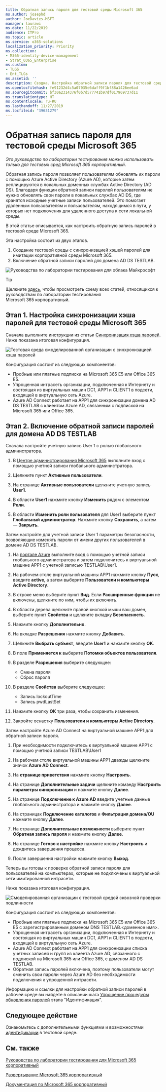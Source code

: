 ```yaml
---
title: Обратная запись пароля для тестовой среды Microsoft 365
ms.author: josephd
author: JoeDavies-MSFT
manager: laurawi
ms.date: 11/22/2019
audience: ITPro
ms.topic: article
ms.service: o365-solutions
localization_priority: Priority
ms.collection:
- M365-identity-device-management
- Strat_O365_Enterprise
ms.custom:
- TLGS
- Ent_TLGs
ms.assetid: ''
description: Сводка. Настройка обратной записи пароля для тестовой среды Microsoft 365
ms.openlocfilehash: fe91232d4c5a07035e6daff9f1bf88a1426ee6ad
ms.sourcegitcommit: bf30a2314376f0b7d577741b97df017969737d11
ms.translationtype: HT
ms.contentlocale: ru-RU
ms.lasthandoff: 11/27/2019
ms.locfileid: "39631279"
---
```

# <a name="password-writeback-for-your-microsoft-365-test-environment"></a>Обратная запись пароля для тестовой среды Microsoft 365

*Это руководство по лаборатории тестирования можно использовать только для тестовых сред Microsoft 365 корпоративный.*

Обратная запись пароля позволяет пользователям обновлять их пароли с помощью Azure Active Directory (Azure AD), которые затем реплицируются в локальных доменных службах Active Directory (AD DS). Благодаря функции обратной записи паролей пользователям не нужно обновлять свои пароли в локальных службах AD DS, где хранятся исходные учетные записи пользователей. Это помогает удаленным пользователям и пользователям, находящимся в пути, у которых нет подключения для удаленного доступа к сети локальной среды.

В этой статье описывается, как настроить обратную запись паролей в тестовой среде Microsoft 365.

Эта настройка состоит из двух этапов.

1.  Создание тестовой среды с синхронизацией хэшей паролей для имитации корпоративной среды Microsoft 365.
2.  Включение обратной записи паролей для домена AD DS TESTLAB.
    
![Руководства по лаборатории тестирования для облака Майкрософт](media/m365-enterprise-test-lab-guides/cloud-tlg-icon.png) 
    
> [!TIP]
> Щелкните [здесь](media/m365-enterprise-test-lab-guides/Microsoft365EnterpriseTLGStack.pdf), чтобы просмотреть схему всех статей, относящихся к руководствам по лаборатории тестирования Microsoft 365 корпоративный.
  
## <a name="phase-1-configure-password-hash-synchronization-for-your-microsoft-365-test-environment"></a>Этап 1. Настройка синхронизации хэша паролей для тестовой среды Microsoft 365

Сначала выполните инструкции из статьи [Синхронизация хэша паролей](password-hash-sync-m365-ent-test-environment.md). Ниже показана итоговая конфигурация.
  
![Тестовая среда смоделированной организации с синхронизацией хэша паролей](media/pass-through-auth-m365-ent-test-environment/Phase1.png)
  
Конфигурация состоит из следующих компонентов: 
  
- Пробные или платные подписки на Microsoft 365 E5 или Office 365 E5.
- Упрощенная интрасеть организации, подключенная к Интернету и состоящая из виртуальных машин DC1, APP1 и CLIENT1 в подсети, входящей в виртуальную сеть Azure. 
- Azure AD Connect работает на APP1 для синхронизации домена AD DS TESTLAB с клиентом Azure AD, связанным с подпиской на Microsoft 365 или Office 365.

## <a name="phase-2-enable-password-writeback-for-the-testlab-ad-ds-domain"></a>Этап 2. Включение обратной записи паролей для домена AD DS TESTLAB

Сначала настройте учетную запись User 1 с ролью глобального администратора.

1. В [Центре администрирования Microsoft 365](https://portal.microsoft.com) выполните вход с помощью учетной записи глобального администратора.

2. Щелкните пункт **Активные пользователи**.
 
3. На странице **Активные пользователи** щелкните учетную запись **User1**.

4. В области **User1** нажмите кнопку **Изменить** рядом с элементом **Роли**.

5. В области **Изменить роли пользователя** для User1 выберите пункт **Глобальный администратор**. Нажмите кнопку **Сохранить**, а затем — **Закрыть**.

Затем настройте для учетной записи User 1 параметры безопасности, позволяющие изменять пароли от имени других пользователей в домене AD DS TESTLAB.

1. На [портале Azure](https://portal.azure.com) выполните вход с помощью учетной записи глобального администратора и затем подключитесь к виртуальной машине APP1 с учетной записью TESTLAB\User1.

2.  На рабочем столе виртуальной машины APP1 нажмите кнопку **Пуск**, введите **active**, а затем выберите **Пользователи и компьютеры Active Directory**.

3. В строке меню выберите пункт **Вид**. Если **Расширенные функции** не включены, щелкните по ним, чтобы их включить.

4. В области дерева щелкните правой кнопкой мыши ваш домен, выберите пункт **Свойства** и щелкните вкладку **Безопасность**.

5. Нажмите кнопку **Дополнительно**.

6. На вкладке **Разрешения** нажмите кнопку **Добавить**.

7. Щелкните **Выбрать субъект**, введите **User1** и нажмите кнопку **ОК**.

8. В поле **Применяется к** выберите **Потомки объектов пользователя**.

9. В разделе **Разрешения** выберите следующее:

    - Смена пароля
    - Сброс пароля

10. В разделе **Свойства** выберите следующее:
    - Запись lockoutTime
    - Запись pwdLastSet

11. Нажмите кнопку **ОК** три раза, чтобы сохранить изменения.

12. Закройте оснастку **Пользователи и компьютеры Active Directory**.

Затем настройте Azure AD Connect на виртуальной машине APP1 для обратной записи пароля.

1. При необходимости подключитесь к виртуальной машине APP1 с помощью учетной записи TESTLAB\User1

2. На рабочем столе виртуальной машины APP1 дважды щелкните значок **Azure AD Connect**.

3. На **странице приветствия** нажмите кнопку **Настроить**.

4. На странице **Дополнительные задачи** щелкните команду **Настроить параметры синхронизации** и нажмите кнопку **Далее**.

5. На странице **Подключение к Azure AD** введите учетные данные глобального администратора и нажмите кнопку **Далее**.

6. На страницах **Подключение каталогов** и **Фильтрация домена/OU** нажмите кнопку **Далее**.

7. На странице **Дополнительные возможности** выберите пункт **Обратная запись пароля** и нажмите кнопку **Далее**. 

8. На странице **Готово к настройке** нажмите кнопку **Настроить** и дождитесь завершения процесса.

9. После завершения настройки нажмите кнопку **Выход**.

Теперь вы готовы к проверке обратной записи пароля для пользователей на компьютерах, которые не подключены к виртуальной сети имитированной интрасети.

Ниже показана итоговая конфигурация.

![Смоделированная организации с тестовой средой сквозной проверки подлинности](media/pass-through-auth-m365-ent-test-environment/Phase1.png)

Конфигурация состоит из следующих компонентов:

- Пробные или платные подписки на Microsoft 365 E5 или Office 365 E5 с зарегистрированным доменом DNS TESTLAB.\<доменное имя>.
- Упрощенная интрасеть организации, подключенная к Интернету и состоящая из виртуальных машин DC1, APP1 и CLIENT1 в подсети, входящей в виртуальную сеть Azure. 
- Azure AD Connect работает на APP1 для синхронизации списка учетных записей и групп из клиента Azure AD, связанного с подпиской на Microsoft 365 или Office 365, с доменом AD DS TESTLAB. 
- Обратная запись паролей включена, поэтому пользователи могут сменить свои пароли через Azure AD без необходимости подключения к упрощенной интрасети.

Информацию и ссылки для настройки обратной записи паролей в рабочей среде вы найдете в описании шага [Упрощение процедуры обновления паролей](identity-add-user-accounts.md#identity-pw-writeback) этапа "Идентификация".

## <a name="next-step"></a>Следующее действие

Ознакомьтесь с дополнительными функциями и возможностями [идентификации](m365-enterprise-test-lab-guides.md#identity) в тестовой среде.

## <a name="see-also"></a>См. также

[Руководства по лаборатории тестирования для Microsoft 365 корпоративный](m365-enterprise-test-lab-guides.md)

[Развертывание Microsoft 365 корпоративный](deploy-microsoft-365-enterprise.md)

[Документация по Microsoft 365 корпоративный](https://docs.microsoft.com/microsoft-365-enterprise/)


